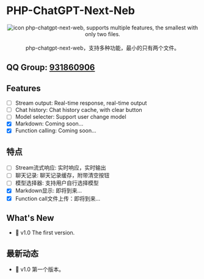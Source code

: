 # PHP-ChatGPT-Next-Neb
<div align="center">
<img src="./nextweb.jpg" alt="icon"/>
php-chatgpt-next-web, supports multiple features, the smallest with only two files.<br><br>
php-chatgpt-next-web，支持多种功能，最小的只有两个文件。</div>

## QQ Group: [931860906](https://github.com/mushan0x0)

## Features
- [ ] Stream output: Real-time response, real-time output
- [ ] Chat history: Chat history cache, with clear button
- [ ] Model selecter: Support user change model
- [x] Markdown: Coming soon…
- [x] Function calling: Coming soon…

## 特点
- [ ] Stream流式响应: 实时响应，实时输出
- [ ] 聊天记录: 聊天记录缓存，附带清空按钮
- [ ] 模型选择器: 支持用户自行选择模型
- [x] Markdown显示: 即将到来…
- [x] Function call文件上传：即将到来…

## What's New

- 🚀 v1.0 The first version.

## 最新动态

- 🚀 v1.0 第一个版本。
